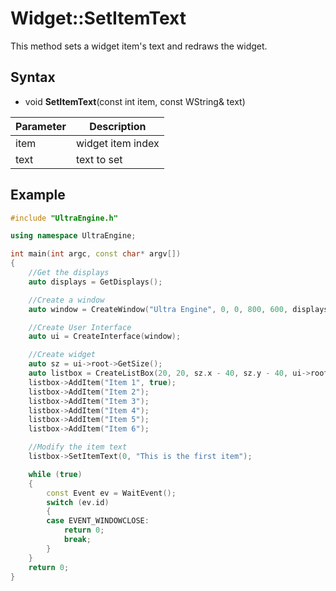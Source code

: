 # Widget::SetItemText
This method sets a widget item's text and redraws the widget.

## Syntax
- void **SetItemText**(const int item, const WString& text)

| Parameter | Description | 
| --- | --- |
| item | widget item index |
| text | text to set |

## Example

```c++
#include "UltraEngine.h"

using namespace UltraEngine;

int main(int argc, const char* argv[])
{
    //Get the displays
    auto displays = GetDisplays();

    //Create a window
    auto window = CreateWindow("Ultra Engine", 0, 0, 800, 600, displays[0]);

    //Create User Interface
    auto ui = CreateInterface(window);

    //Create widget
    auto sz = ui->root->GetSize();
    auto listbox = CreateListBox(20, 20, sz.x - 40, sz.y - 40, ui->root);
    listbox->AddItem("Item 1", true);
    listbox->AddItem("Item 2");
    listbox->AddItem("Item 3");
    listbox->AddItem("Item 4");
    listbox->AddItem("Item 5");
    listbox->AddItem("Item 6");

    //Modify the item text
    listbox->SetItemText(0, "This is the first item");

    while (true)
    {
        const Event ev = WaitEvent();
        switch (ev.id)
        {
        case EVENT_WINDOWCLOSE:
            return 0;
            break;
        }
    }
    return 0;
}
```

